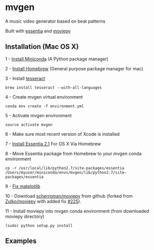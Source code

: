 # mvgen

A music video generator based on beat patterns

Built with [essentia](https://github.com/MTG/essentia) and [moviepy](https://github.com/Zulko/moviepy)

## Installation (Mac OS X)

1 - [Install Miniconda](http://conda.pydata.org/miniconda.html) (A Python package manager)

2 - [Install Homebrew](http://brew.sh/) (General purpose package manager for mac)

3 - Install [tesseract](https://github.com/tesseract-ocr/tesseract)

`brew install tesseract --with-all-languages`

4 - Create mvgen virtual environment

`conda env create -f environment.yml`

5 - Activate mvgen environment

`source activate mvgen`

6 - Make sure most recent version of Xcode is installed

7 - [Install Essentia 2.1](http://essentia.upf.edu/documentation/installing.html) For OS X Via Homebrew 

8 - Move Essentia package from Homebrew to your mvgen conda environment

`cp -r /usr/local/lib/python2.7/site-packages/essentia /Users/myuser/miniconda/envs/mvgen/lib/python2.7/site-packages/essentia`

9 - [Fix matplotlib](http://stackoverflow.com/questions/21784641/installation-issue-with-matplotlib-python)

10 - Download [scherroman/moviepy](https://github.com/scherroman/moviepy) from github (forked from [Zulko/moviepy](https://github.com/Zulko/moviepy) with added fix [#225](https://github.com/Zulko/moviepy/pull/225)).

11 - Install moviepy into mvgen conda environment (from downloaded moviepy directory)

`(sudo) python setup.py install`

## Examples

